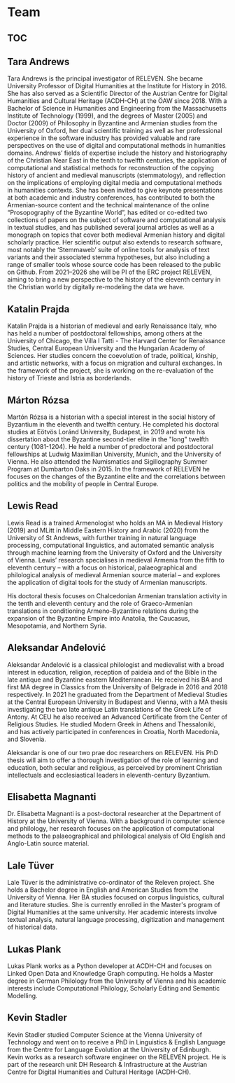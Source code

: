 # Team

## TOC

## Tara Andrews

Tara Andrews is the principal investigator of RELEVEN. She became University Professor of Digital Humanities at the Institute for History in 2016. She has also served as a Scientific Director of the Austrian Centre for Digital Humanities and Cultural Heritage (ACDH-CH) at the ÖAW since 2018. With a Bachelor of Science in Humanities and Engineering from the Massachusetts Institute of Technology (1999), and the degrees of Master (2005) and Doctor (2009) of Philosophy in Byzantine and Armenian studies from the University of Oxford, her dual scientific training as well as her professional experience in the software industry has provided valuable and rare perspectives on the use of digital and computational methods in humanities domains. Andrews’ fields of expertise include the history and historiography of the Christian Near East in the tenth to twelfth centuries, the application of computational and statistical methods for reconstruction of the copying history of ancient and medieval manuscripts (stemmatology), and reflection on the implications of employing digital media and computational methods in humanities contexts. She has been invited to give keynote presentations at both academic and industry conferences, has contributed to both the Armenian-source content and the technical maintenance of the online “Prosopography of the Byzantine World”, has edited or co-edited two collections of papers on the subject of software and computational analysis in textual studies, and has published several journal articles as well as a monograph on topics that cover both medieval Armenian history and digital scholarly practice. Her scientific output also extends to research software, most notably the ‘Stemmaweb’ suite of online tools for analysis of text variants and their associated stemma hypotheses, but also including a range of smaller tools whose source code has been released to the public on Github. From 2021–2026 she will be PI of the ERC project RELEVEN, aiming to bring a new perspective to the history of the eleventh century in the Christian world by digitally re-modeling the data we have.

## Katalin Prajda

Katalin Prajda is a historian of medieval and early Renaissance Italy, who has held a number of postdoctoral fellowships, among others at the University of Chicago, the Villa I Tatti - The Harvard Center for Renaissance Studies, Central European University and the Hungarian Academy of Sciences. Her studies concern the coevolution of trade, political, kinship, and artistic networks, with a focus on migration and cultural exchanges. In the framework of the project, she is working on the re-evaluation of the history of Trieste and Istria as borderlands.

## Márton Rózsa
Martón Rózsa is a historian with a special interest in the social history of Byzantium in the eleventh and twelfth century. He completed his doctoral studies at Eötvös Loránd University, Budapest, in 2019 and wrote his dissertation about the Byzantine second-tier elite in the "long" twelfth century (1081-1204). He held a number of predoctoral and postdoctoral fellowships at Ludwig Maximilian University, Munich, and the University of Vienna. He also attended the Numismatics and Sigillography Summer Program at Dumbarton Oaks in 2015. In the framework of RELEVEN he focuses on the changes of the Byzantine elite and the correlations between politics and the mobility of people in Central Europe.

## Lewis Read

Lewis Read is a trained Armenologist who holds an MA in Medieval History (2019) and MLitt in Middle Eastern History and Arabic (2020) from the University of St Andrews, with further training in natural language processing, computational linguistics, and automated semantic analysis through machine learning from the University of Oxford and the University of Vienna. Lewis’ research specialises in medieval Armenia from the fifth to eleventh century – with a focus on historical, palaeographical and philological analysis of medieval Armenian source material – and explores the application of digital tools for the study of Armenian manuscripts.

His doctoral thesis focuses on Chalcedonian Armenian translation activity in the tenth and eleventh century and the role of Graeco-Armenian translations in conditioning Armeno-Byzantine relations during the expansion of the Byzantine Empire into Anatolia, the Caucasus, Mesopotamia, and Northern Syria.

## Aleksandar Anđelović

Aleksandar Anđelović is a classical philologist and medievalist with a broad interest in education, religion, reception of paideia and of the Bible in the late antique and Byzantine eastern Mediterranean. He received his BA and first MA degree in Classics from the University of Belgrade in 2016 and 2018 respectively. In 2021 he graduated from the Department of Medieval Studies at the Central European University in Budapest and Vienna, with a MA thesis investigating the two late antique Latin translations of the Greek Life of Antony. At CEU he also received an Advanced Certificate from the Center of Religious Studies. He studied Modern Greek in Athens and Thessaloniki, and has actively participated in conferences in Croatia, North Macedonia, and Slovenia.

Aleksandar is one of our two prae doc researchers on RELEVEN. His PhD thesis will aim to offer a thorough investigation of the role of learning and education, both secular and religious, as perceived by prominent Christian intellectuals and ecclesiastical leaders in eleventh-century Byzantium.

## Elisabetta Magnanti

Dr. Elisabetta Magnanti is a post-doctoral researcher at the Department of History at the University of Vienna. With a background in computer science and philology, her research focuses on the application of computational methods to the palaeographical and philological analysis of Old English and Anglo-Latin source material.

## Lale Tüver

Lale Tüver is the administrative co-ordinator of the Releven project. She holds a Bachelor degree in English and American Studies from the University of Vienna. Her BA studies focused on corpus linguistics, cultural and literature studies. She is currently enrolled in the Master's program of Digital Humanities at the same university. Her academic interests involve textual analysis, natural language processing, digitization and management of historical data.

## Lukas Plank

Lukas Plank works as a Python developer at ACDH-CH and focuses on Linked Open Data and Knowledge Graph computing. He holds a Master degree in German Philology from the University of Vienna and his academic interests include Computational Philology, Scholarly Editing and Semantic Modelling. 

## Kevin Stadler

Kevin Stadler studied Computer Science at the Vienna University of Technology and went on to receive a PhD in Linguistics & English Language from the Centre for Language Evolution at the University of Edinburgh. Kevin works as a research software engineer on the RELEVEN project. He is part of the research unit DH Research & Infrastructure at the Austrian Centre for Digital Humanities and Cultural Heritage (ACDH-CH).
